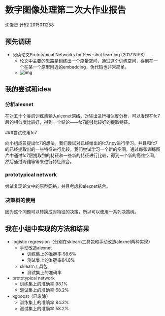 # 数字图像处理第二次大作业报告

沈俊贤 计52 2015011258

## 预先调研

- 阅读论文Prototypical Networks for Few-shot learning (2017‘NIPS) 
  - 论文中主要的思路是训练出一个度量空间，通过这个训练空间，得到在一个在某一个原型附近的embedding，伪代码也非常简单。
  - ![img](http://ata2-img.cn-hangzhou.img-pub.aliyun-inc.com/28e60e9b250d9f199f5d504c33f6f032.png)

## 我的尝试和idea

### 分析alexnet

在对五十个类的训练集输入alexnet网络，对输出进行相似度分析，可以发现在fc7层的相似度比较好，得到一个结论——fc7能够比较好的提取特征。

###尝试使用fc7

向小组成员提出fc7的想法，我们尝试对已经给出的fc7.npy进行学习，并且和fc7的已经提取出的一些特征进行比较。我们尝试学习一个新的空间，通过每张训练图片中通过fc7层提取到的特征和一些新的特征进行比较，得到一个新的高维空间，然后通过降维等等来进行特征综合。

### prototypical network

尝试复现论文中的原型网络，并且考虑和alexnet结合。

### 决策树的使用

因为这个问题可以转换成对特征的决策，所以可以使用一系列决策树。

## 我在小组中实现的方法和结果

- logistic regression（分别在sklearn工具包和手动改造alexnet两种实现）
  - 手动改造alexnet
    - 训练集上的准确率 98.6%
    - 测试集上的准确率64.8%
  - sklearn工具包
    - 测试集上的准确率
- prototypical network
  - 训练集上的准确率 98.1%
  - 测试集上的准确率 68.2%
- xgboost（已废除）
  - 训练集上的准确率 84.3%
  - 测试集上的准确率 58.2%
